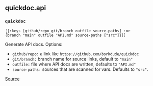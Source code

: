 ## quickdoc.api
### `quickdoc`
<code>[{:keys [github/repo git/branch outfile source-paths] :or {branch "main" outfile "API.md" source-paths ["src"]}}]</code><br>

Generate API docs. Options:
  - `github/repo:` a link like `https://github.com/borkdude/quickdoc`
  - `git/branch:` branch name for source links, default to `"main"`
  - `outfile:` file where API docs are written, defaults to `"API.md"`
  - `source-paths:` sources that are scanned for vars. Defaults to `"src"`.

[Source](https://github.com/borkdude/quickdoc/blob/main/src/quickdoc/api.cljc#L5-L53)
